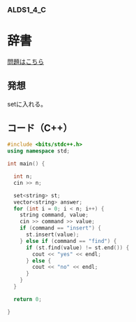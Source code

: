 ### ALDS1_4_C

# 辞書

  [問題はこちら](https://onlinejudge.u-aizu.ac.jp/courses/lesson/1/ALDS1/4/ALDS1_4_C)


## 発想

  setに入れる。


## コード（C++）

```cpp
#include <bits/stdc++.h>
using namespace std;

int main() {

  int n;
  cin >> n;

  set<string> st;
  vector<string> answer;
  for (int i = 0; i < n; i++) {
    string command, value;
    cin >> command >> value;
    if (command == "insert") {
      st.insert(value);
    } else if (command == "find") {
      if (st.find(value) != st.end()) {
        cout << "yes" << endl;
      } else {
        cout << "no" << endl;
      }
    }
  }

  return 0;

}
```
